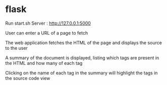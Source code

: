 # flask
Run start.sh
Server : http://127.0.0.1:5000

User can enter a URL of a page to fetch

The web application fetches the HTML of the page and displays the source to the user

A summary of the document is displayed, listing which tags are present in the HTML and how many of each tag

Clicking on the name of each tag in the summary will highlight the tags in the source code view
